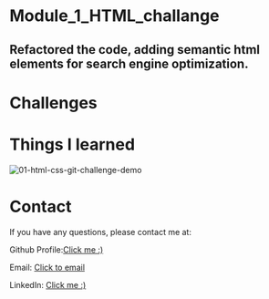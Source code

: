 # Module_1_HTML_challange

## Refactored the code, adding semantic html elements for search engine optimization.

# Challenges

# Things I learned

![01-html-css-git-challenge-demo](https://user-images.githubusercontent.com/87778570/197587879-8bbf8b5f-1338-4a8b-a907-44b0cb9c1a96.png)


# Contact

If you have any questions, please contact me at:

Github Profile:[Click me :)](https://github.com/JackLabukas)

Email: [Click to email](labukas53@gmail.com)

LinkedIn: [Click me :)](https://www.linkedin.com/in/jack-labukas-5bb038b7/)
